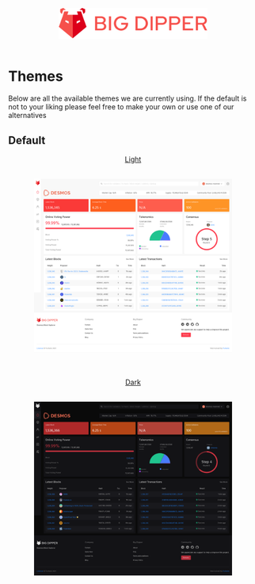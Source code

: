 <br><br>
<div align="center">
  <img src="./images/big-dipper-red.svg" width=300>
</div>
<br>

# Themes
Below are all the available themes we are currently using. If the default is not to your liking please feel free to make your own or use one of our alternatives

## Default

<p align="center">
  <a href="./default/light.ts">
    Light
  <a>
</p>

<br>
<div align="center">
  <img src="./images/default-light.png" width=400>
</div>

<br>
<br>

<p align="center">
  <a href="./default/dark.ts">
    Dark
  <a>
</p>
<br>
<div align="center">
  <img src="./images/default-dark.png" width=400>
</div>

<br>
<br>
